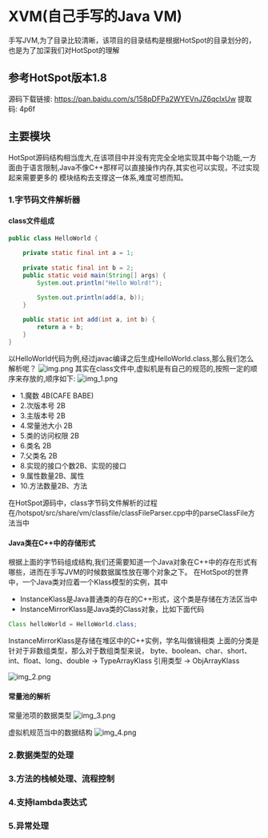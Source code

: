 # XVM(自己手写的Java VM)
手写JVM,为了目录比较清晰，该项目的目录结构是根据HotSpot的目录划分的，也是为了加深我们对HotSpot的理解
## 参考HotSpot版本1.8
源码下载链接: https://pan.baidu.com/s/158pDFPa2WYEVnJZ6qclxUw 提取码: 4p6f
## 主要模块
HotSpot源码结构相当庞大,在该项目中并没有完完全全地实现其中每个功能,一方面由于语言限制,Java不像C++那样可以直接操作内存,其实也可以实现，不过实现起来需要更多的
模块结构去支撑这一体系,难度可想而知。
### 1.字节码文件解析器
#### class文件组成
```java
public class HelloWorld {
    
    private static final int a = 1;
    
    private static final int b = 2;
    public static void main(String[] args) {
        System.out.println("Hello Wolrd!");

        System.out.println(add(a, b));
    }
    
    public static int add(int a, int b) {
        return a + b;
    }
}
```
以HelloWorld代码为例,经过javac编译之后生成HelloWorld.class,那么我们怎么解析呢？
![img.png](img.png)
其实在class文件中,虚拟机是有自己的规范的,按照一定的顺序来存放的,顺序如下:
![img_1.png](img_1.png)

+ 1.魔数 4B(CAFE BABE)
+ 2.次版本号 2B
+ 3.主版本号 2B
+ 4.常量池大小 2B
+ 5.类的访问权限 2B
+ 6.类名 2B
+ 7.父类名 2B
+ 8.实现的接口个数2B、实现的接口
+ 9.属性数量2B、属性
+ 10.方法数量2B、方法

在HotSpot源码中，class字节码文件解析的过程在/hotspot/src/share/vm/classfile/classFileParser.cpp中的parseClassFile方法当中
#### Java类在C++中的存储形式
根据上面的字节码组成结构,我们还需要知道一个Java对象在C++中的存在形式有哪些，进而在手写JVM的时候数据属性放在哪个对象之下。
在HotSpot的世界中，一个Java类对应着一个Klass模型的实例，其中
+ InstanceKlass是Java普通类的存在的C++形式，这个类是存储在方法区当中
+ InstanceMirrorKlass是Java类的Class对象，比如下面代码
```java
Class helloWorld = HelloWorld.class;
```
InstanceMirrorKlass是存储在堆区中的C++实例，学名叫做镜相类
上面的分类是针对于非数组类型，那么对于数组类型来说，
byte、boolean、char、short、int、float、long、double -> TypeArrayKlass
引用类型 -> ObjArrayKlass

![img_2.png](img_2.png)


#### 常量池的解析
常量池项的数据类型
![img_3.png](img_3.png)

虚拟机规范当中的数据结构
![img_4.png](img_4.png)
### 2.数据类型的处理

### 3.方法的栈帧处理、流程控制

### 4.支持lambda表达式

### 5.异常处理